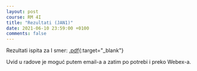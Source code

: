 ```yaml
---
layout: post
course: RM 4I
title: "Rezultati (JAN1)"
date: 2021-06-10 23:59:00 +0100
comments: false
---
```


Rezultati ispita za I smer: 
[.pdf](/courses/rm/results/2020_2021_I/RM_2020_2021_I.pdf){:target="_blank"}

Uvid u radove je moguć putem email-a a zatim po potrebi i preko Webex-a.
